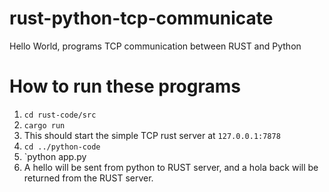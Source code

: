 # rust-python-tcp-communicate
Hello World, programs TCP communication between RUST and Python

# How to run these programs

1. `cd rust-code/src`
2. `cargo run`
3. This should start the simple TCP rust server at `127.0.0.1:7878`
4. `cd ../python-code`
5. `python app.py
6. A hello will be sent from python to RUST server, and a hola back will be returned from the RUST server.


